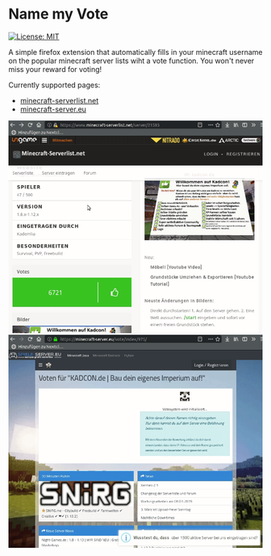 # Name my Vote

[![License: MIT](https://img.shields.io/badge/License-MIT-yellow.svg)](https://opensource.org/licenses/MIT)

A simple firefox extension that automatically fills in your minecraft username on the popular minecraft server lists wiht a vote function. You won't never miss your reward for voting!

Currently supported pages:

- [minecraft-serverlist.net](minecraft-serverlist.net)
- [minecraft-server.eu](minecraft-server.eu)

![](media/screencap-minecraft-serverlist.net.gif)
![](media/screencap-minecraft-server.eu.gif)

